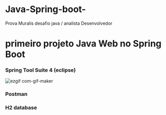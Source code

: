 # Java-Spring-boot-
Prova Muralis desafio java / analista Desenvolvedor

# primeiro projeto Java Web no Spring Boot


### Spring Tool Suite 4 (eclipse)
![ezgif com-gif-maker](https://user-images.githubusercontent.com/126752400/234697730-39d9848a-2f9f-48d1-9923-d5163083b8da.gif)

### Postman 

### H2 database

